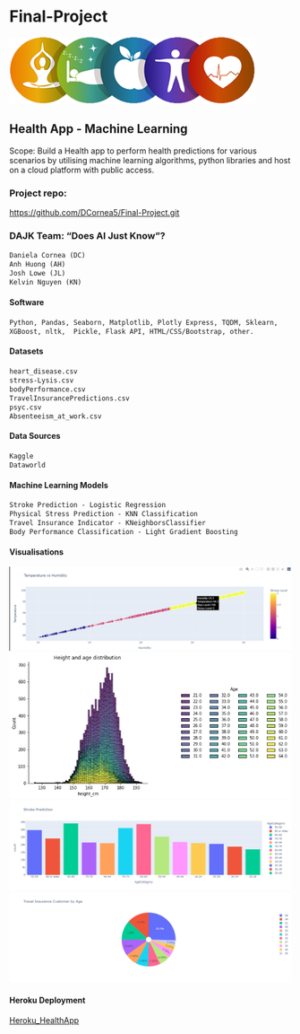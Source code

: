 # Final-Project

![Logo](HealthApp/images/HealthAppLogo.png)  

## Health App - Machine Learning  


Scope: Build a Health app to perform health predictions for various scenarios by utilising machine learning algorithms, python libraries and host on a cloud platform with public access.

### Project repo: 
https://github.com/DCornea5/Final-Project.git

### DAJK Team: “Does AI Just Know”? 
    Daniela Cornea (DC)
    Anh Huong (AH)
    Josh Lowe (JL)
    Kelvin Nguyen (KN)

#### Software
    Python, Pandas, Seaborn, Matplotlib, Plotly Express, TQDM, Sklearn,  
    XGBoost, nltk,  Pickle, Flask API, HTML/CSS/Bootstrap, other.

#### Datasets
    heart_disease.csv  
    stress-Lysis.csv
    bodyPerformance.csv
    TravelInsurancePredictions.csv
    psyc.csv
    Absenteeism_at_work.csv 

#### Data Sources
    Kaggle
    Dataworld

#### Machine Learning Models  
    Stroke Prediction - Logistic Regression 
    Physical Stress Prediction - KNN Classification
    Travel Insurance Indicator - KNeighborsClassifier
    Body Performance Classification - Light Gradient Boosting

#### Visualisations

![Stress_Prediction_Stress_Predication_Temperature_vs_Humidity](HealthApp/images/Stress_Predication_Temperature_vs_Humidity.PNG)
![Body_Performance_Height_Age_Distribution](HealthApp/images/Body_Performance_Height_Age_Distribution_DC_Fig3.png)
![Stroke_Prediction_Age_Category_Count](HealthApp/images/Stroke_Prediction_Age_Category_Count.png)
![Travel_Insurance_Customers_by_Age](HealthApp/images/Travel_Insurance_Customer_by_Age.png)
  

#### Heroku Deployment 
[Heroku_HealthApp](https://health-app-ah.herokuapp.com/index.html)
  

 









